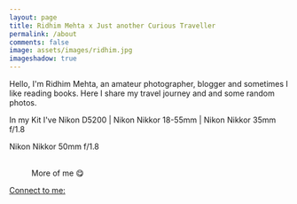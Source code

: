 ```yaml
---
layout: page
title: Ridhim Mehta x Just another Curious Traveller 
permalink: /about
comments: false
image: assets/images/ridhim.jpg
imageshadow: true
---
```




Hello, I'm Ridhim Mehta, an amateur photographer, blogger and sometimes I like reading books. Here I share my travel journey and and some random photos.
 
 
In my Kit I've Nikon D5200 | Nikon Nikkor 18-55mm | Nikon Nikkor 35mm f/1.8

Nikon Nikkor 50mm f/1.8

<figure class="third">
	<a href="https://farm5.staticflickr.com/4639/24300014757_38c0db783f_b.jpg"><img src="https://farm5.staticflickr.com/4639/24300014757_38c0db783f_b.jpg" alt=""></a>
	<a href="https://farm5.staticflickr.com/4685/39131055362_790ec7c6d9_z.jpg"><img src="https://farm5.staticflickr.com/4685/39131055362_790ec7c6d9_z.jpg" alt=""></a>
	<a href="https://farm5.staticflickr.com/4734/24300014217_618f8e1ba6_z.jpg"><img src="https://farm5.staticflickr.com/4734/24300014217_618f8e1ba6_z.jpg" alt=""></a>
	<figcaption>More of me 😋 </figcaption>
</figure>

<u>Connect to me:</u>

<p><a href="http://fb.com/rdmmehta13" title="facebook"><i class="fa fa-facebook" style="color:#000; padding:5 5 5 5; height:50px; width:50px;"></i></a> <a href="http://twitter.com/rdmmehta" title="twitter"><i class="fa fa-twitter" style="color:#000; padding:5 5 5 5; height:50px; width:50px;"></i></a> <a href="http://instagram.com/rdmmehta" title="instagram"><i class="fa fa-instagram" style="color:#000; padding:5 5 5 5; height:50px; width:50px;"></i></a> <a href="http://pinterest/rdmmehta" title="pinterest"><i class="fa fa-pinterest" style="color:#000; padding:5 5 5 5; height:50px; width:50px;"></i></a></p>

